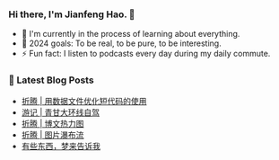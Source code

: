### Hi there, I'm Jianfeng Hao. 👋

- 🌱 I'm currently in the process of learning about everything.
- 🥅 2024 goals: To be real, to be pure, to be interesting.
- ⚡ Fun fact: I listen to podcasts every day during my daily commute.

### 📕 Latest Blog Posts
<!-- BLOG-POST-LIST:START -->
- [折腾 | 用数据文件优化短代码的使用](https://philohao.com/2025/08/20250828/)
- [游记 | 青甘大环线自驾](https://philohao.com/2025/07/20250705/)
- [折腾 | 博文热力图](https://philohao.com/2024/01/20240110/)
- [折腾 | 图片瀑布流](https://philohao.com/2024/01/20240107/)
- [有些东西，梦来告诉我](https://philohao.com/2023/12/20231216/)
<!-- BLOG-POST-LIST:END -->

